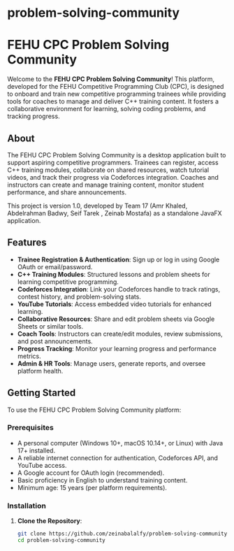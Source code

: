 # problem-solving-community
# FEHU CPC Problem Solving Community

Welcome to the **FEHU CPC Problem Solving Community**! This platform, developed for the FEHU Competitive Programming Club (CPC), is designed to onboard and train new competitive programming trainees while providing tools for coaches to manage and deliver C++ training content. It fosters a collaborative environment for learning, solving coding problems, and tracking progress.

## About
The FEHU CPC Problem Solving Community is a desktop application built to support aspiring competitive programmers. Trainees can register, access C++ training modules, collaborate on shared resources, watch tutorial videos, and track their progress via Codeforces integration. Coaches and instructors can create and manage training content, monitor student performance, and share announcements.

This project is version 1.0, developed by Team 17 (Amr Khaled, Abdelrahman Badwy, Seif Tarek , Zeinab Mostafa) as a standalone JavaFX application.

## Features
- **Trainee Registration & Authentication**: Sign up or log in using Google OAuth or email/password.
- **C++ Training Modules**: Structured lessons and problem sheets for learning competitive programming.
- **Codeforces Integration**: Link your Codeforces handle to track ratings, contest history, and problem-solving stats.
- **YouTube Tutorials**: Access embedded video tutorials for enhanced learning.
- **Collaborative Resources**: Share and edit problem sheets via Google Sheets or similar tools.
- **Coach Tools**: Instructors can create/edit modules, review submissions, and post announcements.
- **Progress Tracking**: Monitor your learning progress and performance metrics.
- **Admin & HR Tools**: Manage users, generate reports, and oversee platform health.

## Getting Started
To use the FEHU CPC Problem Solving Community platform:

### Prerequisites
- A personal computer (Windows 10+, macOS 10.14+, or Linux) with Java 17+ installed.
- A reliable internet connection for authentication, Codeforces API, and YouTube access.
- A Google account for OAuth login (recommended).
- Basic proficiency in English to understand training content.
- Minimum age: 15 years (per platform requirements).

### Installation
1. **Clone the Repository**:
   ```bash
   git clone https://github.com/zeinabalalfy/problem-solving-community.git
   cd problem-solving-community
